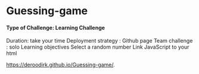 # Guessing-game

#### Type of Challenge: Learning Challenge 
Duration: take your time
Deployment strategy : Github page
Team challenge : solo
Learning objectives
Select a random number
Link JavaScript to your html 

https://deroodirk.github.io/Guessing-game/.
